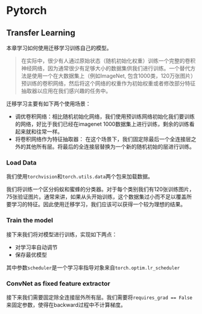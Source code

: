 # Pytorch
## Transfer Learning 
本章学习如何使用迁移学习训练自己的模型。
> 在实际中，很少有人通过原始状态（随机初始化权重）训练一个完整的卷积神经网络，因为通常很少有足够大小的数据集供我们进行训练。一个替代方法是使用一个在大数据集上（例如ImageNet, 包含1000类，120万张图片）预训练的卷积网络，然后将这个网络的权重作为初始权重或者修改部分特征抽取器以应用在我们感兴趣的任务中。

迁移学习主要有如下两个使用场景：
+ 调优卷积网络：相比随机初始化网络，我们使用预训练网络初始化我们要训练的网络，好比于我们已经在imagenet 1000数据集上进行训练，剩余的训练看起来就和往常一样。
+ 将卷积网络作为特征抽取器： 在这个场景下，我们固定除最后一个全连接层之外的其他所有层。将最后的全连接层替换为一个新的随机初始的层进行训练。

### Load Data
我们使用`torchvision`和`torch.utils.data`两个包来加载数据。

我们将训练一个区分蚂蚁和蜜蜂的分类器。对于每个类别我们有120张训练图片，75张验证图片。通常来讲，如果从头开始训练，这个数据集过小而不足以覆盖所要学习的特征。因此使用迁移学习，我们应该可以获得一个较为理想的结果。

### Train the model
接下来我们将对模型进行训练，实现如下两点：
+ 对学习率自动调节
+ 保存最优模型

其中参数`scheduler`是一个学习率指导对象来自`torch.optim.lr_scheduler`
### ConvNet as fixed feature extractor
接下来我们需要固定除全连接层外所有层。我们需要将`requires_grad == False`来固定参数，使得在backward过程中不计算梯度。